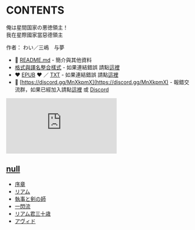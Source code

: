# CONTENTS

俺は星間国家の悪徳領主！  
我在星際國家當惡德領主  

作者： わい／三嶋　与夢  



- :closed_book: [README.md](README.md) - 簡介與其他資料
- [格式與譯名整合樣式](https://github.com/bluelovers/node-novel/blob/master/lib/locales/%E4%BF%BA%E3%81%AF%E6%98%9F%E9%96%93%E5%9B%BD%E5%AE%B6%E3%81%AE%E6%82%AA%E5%BE%B3%E9%A0%98%E4%B8%BB%EF%BC%81.ts) - 如果連結錯誤 請點[這裡](https://github.com/bluelovers/node-novel/blob/master/lib/locales/)
-  :heart: [EPUB](https://gitlab.com/demonovel/epub-txt/blob/master/syosetu/%E4%BF%BA%E3%81%AF%E6%98%9F%E9%96%93%E5%9B%BD%E5%AE%B6%E3%81%AE%E6%82%AA%E5%BE%B3%E9%A0%98%E4%B8%BB%EF%BC%81.epub) :heart:  ／ [TXT](https://gitlab.com/demonovel/epub-txt/blob/master/syosetu/out/%E4%BF%BA%E3%81%AF%E6%98%9F%E9%96%93%E5%9B%BD%E5%AE%B6%E3%81%AE%E6%82%AA%E5%BE%B3%E9%A0%98%E4%B8%BB%EF%BC%81.out.txt) - 如果連結錯誤 請點[這裡](https://gitlab.com/demonovel/epub-txt/blob/master/syosetu/)
- :mega: [https://discord.gg/MnXkpmX](https://discord.gg/MnXkpmX) - 報錯交流群，如果已經加入請點[這裡](https://discordapp.com/channels/467794087769014273/467794088285175809) 或 [Discord](https://discordapp.com/channels/@me)


![導航目錄](https://chart.apis.google.com/chart?cht=qr&chs=150x150&chl=https://gitlab.com/novel-group/txt-source/blob/master/syosetu/俺は星間国家の悪徳領主！/導航目錄.md "導航目錄")




## [null](00000_null)

- [序章](00000_null/00010_%E5%BA%8F%E7%AB%A0.txt)
- [リアム](00000_null/00020_%E3%83%AA%E3%82%A2%E3%83%A0.txt)
- [執事と剣の師](00000_null/00030_%E5%9F%B7%E4%BA%8B%E3%81%A8%E5%89%A3%E3%81%AE%E5%B8%AB.txt)
- [一閃流](00000_null/00040_%E4%B8%80%E9%96%83%E6%B5%81.txt)
- [リアム君三十歳](00000_null/00050_%E3%83%AA%E3%82%A2%E3%83%A0%E5%90%9B%E4%B8%89%E5%8D%81%E6%AD%B3.txt)
- [アヴィド](00000_null/00060_%E3%82%A2%E3%83%B4%E3%82%A3%E3%83%89.txt)

